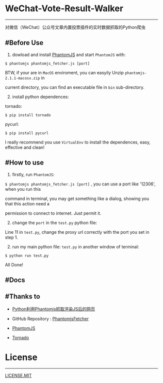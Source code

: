 # WeChat-Vote-Result-Walker
---------------------------

对微信（WeChat）公众号文章内置投票插件的实时数据抓取的Python爬虫


#Before Use
-----------

1. dowload and install [PhantomJS](http://phantomjs.org/download.html) and start `PhantomJS` with:

  `$ phantomjs phantomjs_fetcher.js [port]`

  BTW, if your are in `MacOS` enviroment, you can easyily Unzip `phantomjs-2.1.1-macosx.zip` in 

  current directory, you can find an executable file in `bin` sub-directory.


2. install python dependences:

  tornado:

  `$ pip install tornado`

  pycurl:

  `$ pip install pycurl`

  I really recommend you use `VirtualEnv` to install the dependences, easy, effective and clean!


#How to use
-----------
1. firstly, run `PhantomJS`:

  `$ phantomjs phantomjs_fetcher.js [port]` , you can use a port like '12306', when you run this 

  command in terminal, you may get something like a dialog, showing you that this action need a 

  permission to connect to internet. Just permit it.

2. change the `port` in the `test.py` python file:
  
  Line 11 in `test.py`, change the proxy url correctly with the port you set in step 1.

2. run my main python file: `test.py` in another window of terminal:

  `$ python run test.py`

  All Done!


#Docs
-----



#Thanks to
----------

- [Python利用Phantomjs抓取渲染JS后的网页](http://guoze.me/2015/01/19/python-phantomjs-crawler/)

- GitHub Repository : [PhantomjsFetcher](https://github.com/2shou/PhantomjsFetcher)

- [PhantomJS](http://phantomjs.org/download.html)

- [Tornado](https://github.com/tornadoweb/tornado)


# License
---------

[LICENSE.MIT](https://github.com/BigDipper7/WeChat-Vote-Result-Walker/blob/master/LICENSE)